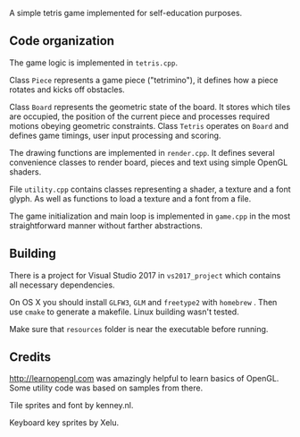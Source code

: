 A simple tetris game implemented for self-education purposes.

Code organization
-----------------

The game logic is implemented in `tetris.cpp`. 

Class `Piece` represents a game piece ("tetrimino"), it defines how a piece rotates and kicks off obstacles. 

Class `Board` represents the geometric state of the board. It stores which tiles are occupied, the position of the current piece and processes required motions obeying geometric constraints. Class `Tetris` operates on `Board` and defines game timings, user input processing and scoring.

The drawing functions are implemented in `render.cpp`. It defines several convenience classes to render board, pieces and text using simple OpenGL shaders.

File `utility.cpp` contains classes representing a shader, a texture and a font glyph. As well as functions to load a texture and a font from a file.

The game initialization and main loop is implemented in `game.cpp` in the most straightforward manner without farther abstractions.

Building
--------
There is a project for Visual Studio 2017 in `vs2017_project` which contains all necessary dependencies. 

On OS X you should install `GLFW3`, `GLM` and `freetype2` with `homebrew` . Then use `cmake` to generate a makefile. Linux building wasn't tested.

Make sure that `resources` folder is near the executable before running.

Credits
-------

http://learnopengl.com was amazingly helpful to learn basics of OpenGL. Some utility code was based on samples from there.

Tile sprites and font by kenney.nl.

Keyboard key sprites by Xelu. 
